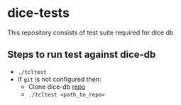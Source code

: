 # dice-tests
This repository consists of test suite required for dice db

## Steps to run test against dice-db

- `./tcltest`
- If `git` is not configured then:
  - Clone dice-db [repo](https://github.com/DiceDB/dice)
  - `./tcltest <path_to_repo>`